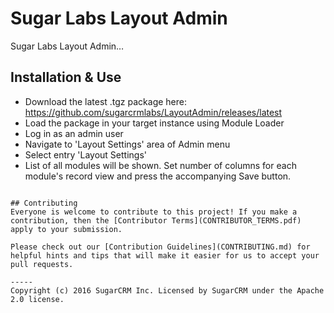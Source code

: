 # Sugar Labs Layout Admin

Sugar Labs Layout Admin…

## Installation & Use
* Download the latest .tgz package here: https://github.com/sugarcrmlabs/LayoutAdmin/releases/latest
* Load the package in your target instance using Module Loader
* Log in as an admin user
* Navigate to 'Layout Settings' area of Admin menu
* Select entry 'Layout Settings'
* List of all modules will be shown. Set number of columns for each module's record view and press the accompanying Save button.
```

## Contributing
Everyone is welcome to contribute to this project! If you make a contribution, then the [Contributor Terms](CONTRIBUTOR_TERMS.pdf) apply to your submission.

Please check out our [Contribution Guidelines](CONTRIBUTING.md) for helpful hints and tips that will make it easier for us to accept your pull requests.

-----
Copyright (c) 2016 SugarCRM Inc. Licensed by SugarCRM under the Apache 2.0 license.
